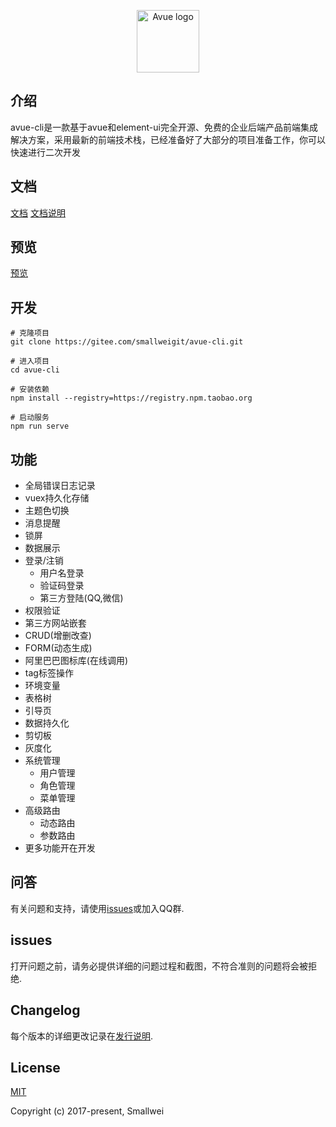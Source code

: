 
<p align="center"><a href="https://avue.top" target="_blank" rel="noopener noreferrer"><img width="100" src="https://gitee.com/smallweigit/avue/raw/master/static/images/logo.jpg" alt="Avue logo"></a></p>

## 介绍

avue-cli是一款基于avue和element-ui完全开源、免费的企业后端产品前端集成解决方案，采用最新的前端技术栈，已经准备好了大部分的项目准备工作，你可以快速进行二次开发

## 文档

[文档](https://www.kancloud.cn/smallwei/avue/579870)
[文档说明](https://avuex.avue.top/#/doc/docs)

## 预览

[预览](https://cli2.avue.top)

## 开发

```
# 克隆项目
git clone https://gitee.com/smallweigit/avue-cli.git

# 进入项目
cd avue-cli

# 安装依赖
npm install --registry=https://registry.npm.taobao.org

# 启动服务
npm run serve

```
## 功能
- 全局错误日志记录
- vuex持久化存储
- 主题色切换
- 消息提醒
- 锁屏
- 数据展示
- 登录/注销
  - 用户名登录
  - 验证码登录
  - 第三方登陆(QQ,微信)
- 权限验证
- 第三方网站嵌套
- CRUD(增删改查)
- FORM(动态生成)
- 阿里巴巴图标库(在线调用)
- tag标签操作
- 环境变量
- 表格树
- 引导页
- 数据持久化
- 剪切板
- 灰度化
- 系统管理
  - 用户管理
  - 角色管理
  - 菜单管理
- 高级路由
  - 动态路由
  - 参数路由
- 更多功能开在开发

## 问答

有关问题和支持，请使用[issues](https://gitee.com/smallweigit/avue-cli/issues)或加入QQ群.

## issues

打开问题之前，请务必提供详细的问题过程和截图，不符合准则的问题将会被拒绝.

## Changelog

每个版本的详细更改记录在[发行说明](https://gitee.com/smallweigit/avue-cli/releases).

## License

[MIT](http://opensource.org/licenses/MIT)

Copyright (c) 2017-present, Smallwei
